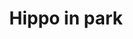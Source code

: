 ---
title: "Hippo in park"
draft: false
slug: "hippo-in-park"
weight: "22"

thumbnail: [
	"illustrations/illustration_025.jpg"
]

header: {
	h1: "..."
}

block_selected: {
	h2: "(description coming soon)",
	bgcolor: "#5028C7",
	img: [ 
		{class: "gallery-col-12", path: "illustrations/illustration_025.jpg"}
	]
}

block_interested: {
	title: "Interested?\nLet's get in touch!"
}

---